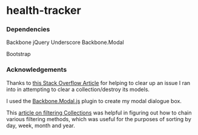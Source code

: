 # health-tracker

### Dependencies



Backbone
jQuery
Underscore
Backbone.Modal

Bootstrap

### Acknowledgements

Thanks to [this Stack Overflow Article](http://stackoverflow.com/questions/10858935/cleanest-way-to-destroy-every-model-in-a-collection-in-backbone) for helping to clear up an issue I ran into in attempting to clear a collection/destroy its models.

I used the [Backbone.Modal.js](http://awkward.github.io/backbone.modal/) plugin to create my modal dialogue box.

This [article on filtering Collections](http://stackoverflow.com/questions/11762105/filter-backbone-collection-by-attribute-value) was helpful in figuring out how to chain various filtering methods, which was useful for the purposes of sorting by day, week, month and year.

